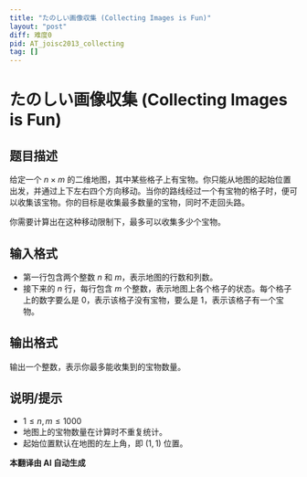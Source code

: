 ```yaml
---
title: "たのしい画像収集 (Collecting Images is Fun)"
layout: "post"
diff: 难度0
pid: AT_joisc2013_collecting
tag: []
---
```


# たのしい画像収集 (Collecting Images is Fun)

## 题目描述

给定一个 $n \times m$ 的二维地图，其中某些格子上有宝物。你只能从地图的起始位置出发，并通过上下左右四个方向移动。当你的路线经过一个有宝物的格子时，便可以收集该宝物。你的目标是收集最多数量的宝物，同时不走回头路。

你需要计算出在这种移动限制下，最多可以收集多少个宝物。

## 输入格式

- 第一行包含两个整数 $n$ 和 $m$，表示地图的行数和列数。
- 接下来的 $n$ 行，每行包含 $m$ 个整数，表示地图上各个格子的状态。每个格子上的数字要么是 0，表示该格子没有宝物，要么是 1，表示该格子有一个宝物。

## 输出格式

输出一个整数，表示你最多能收集到的宝物数量。

## 说明/提示

- $1 \leq n, m \leq 1000$
- 地图上的宝物数量在计算时不重复统计。
- 起始位置默认在地图的左上角，即 $(1,1)$ 位置。

 **本翻译由 AI 自动生成**

